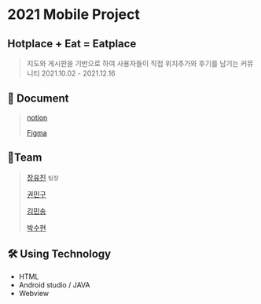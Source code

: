 # 2021 Mobile Project
## Hotplace + Eat = Eatplace
> 지도와 게시판을 기반으로 하여 사용자들이 직접 위치추가와 후기를 남기는 커뮤니티
> 2021.10.02 - 2021.12.16


## 📄 Document
> [notion][notion]
> 
> [Figma][figma]

[notion]: https://www.notion.so/SW-2e3ec0e13ea24476894b75b16330c5cc
[figma]: https://www.figma.com/file/ZneZHoIfBwNZiZZexglHum/Untitled

## 🤼‍Team
> [장유진][jlink] `팀장`
> 
> [권민구][klink]
> 
> [김민송][mlink]
> 
> [박수현][plink]

[jlink]: https://github.com/youjin8739
[klink]: https://github.com/kwon-mingoo-3596
[mlink]: https://github.com/kmin3560
[plink]: https://github.com/sue0725

## 🛠️ Using Technology
- HTML 
- Android studio / JAVA
- Webview
